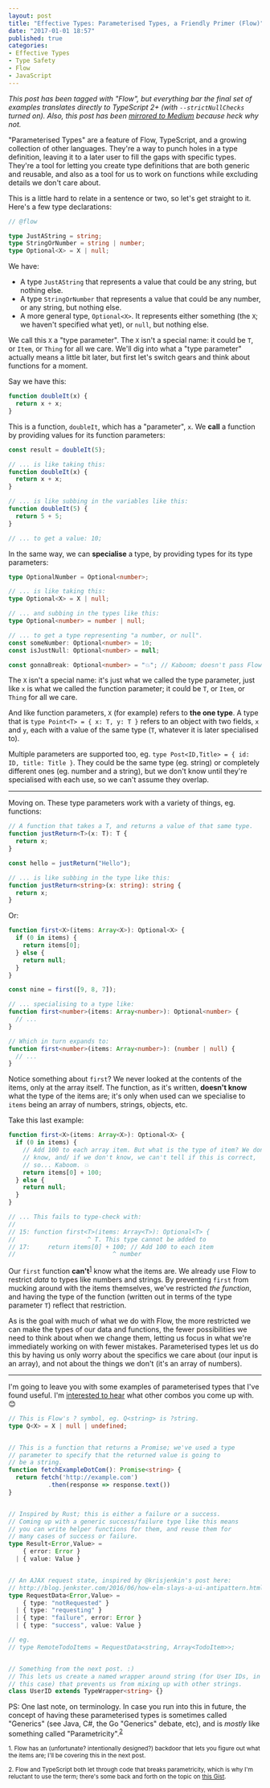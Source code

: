 ```yaml
---
layout: post
title: "Effective Types: Parameterised Types, a Friendly Primer (Flow)"
date: "2017-01-01 18:57"
published: true
categories:
- Effective Types
- Type Safety
- Flow
- JavaScript
---
```


_This post has been tagged with "Flow", but everything bar the final set of examples translates directly to TypeScript 2+ (with `--strictNullChecks` turned on). Also, this post has been [mirrored to Medium](https://medium.com/@damncabbage/effective-types-parameterised-types-a-friendly-primer-flow-fce991a9a191) because heck why not._

"Parameterised Types" are a feature of Flow, TypeScript, and a growing collection of other languages. They're a way to punch holes in a type definition, leaving it to a later user to fill the gaps with specific types. They're a tool for letting you create type definitions that are both generic and reusable, and also as a tool for us to work on functions while excluding details we don't care about.

This is a little hard to relate in a sentence or two, so let's get straight to it. Here's a few type declarations:

```ts
// @flow

type JustAString = string;
type StringOrNumber = string | number;
type Optional<X> = X | null;
```

We have:

* A type `JustAString` that represents a value that could be any string, but nothing else.
* A type `StringOrNumber` that represents a value that could be any number, or any string, but nothing else.
* A more general type, `Optional<X>`. It represents either something (the `X`; we haven't specified what yet), or `null`, but nothing else.

We call this `X` a "type parameter". The `X` isn't a special name: it could be `T`, or `Item`, or `Thing` for all we care. We'll dig into what a "type parameter" actually means a little bit later, but first let's switch gears and think about functions for a moment.

Say we have this:

```ts
function doubleIt(x) {
  return x + x;
}
```

This is a function, `doubleIt`, which has a "parameter", `x`. We **call** a function by providing values for its function parameters:

```ts
const result = doubleIt(5);

// ... is like taking this:
function doubleIt(x) {
  return x + x;
}

// ... is like subbing in the variables like this:
function doubleIt(5) {
  return 5 + 5;
}

// ... to get a value: 10;
```

In the same way, we can **specialise** a type, by providing types for its type parameters:

```ts
type OptionalNumber = Optional<number>;

// ... is like taking this:
type Optional<X> = X | null;

// ... and subbing in the types like this:
type Optional<number> = number | null;

// ... to get a type representing "a number, or null".
const someNumber: Optional<number> = 10;
const isJustNull: Optional<number> = null;

const gonnaBreak: Optional<number> = "💥"; // Kaboom; doesn't pass Flow's type-check.
```

The `X` isn't a special name: it's just what we called the type parameter, just like `x` is what we called the function parameter; it could be `T`, or `Item`, or `Thing` for all we care.

And like function parameters, `X` (for example) refers to **the one type**. A type that is `type Point<T> = { x: T, y: T }` refers to an object with two fields, `x` and `y`, each with a value of the same type (`T`, whatever it is later specialised to).

Multiple parameters are supported too, eg. `type Post<ID,Title> = { id: ID, title: Title }`. They could be the same type (eg. string) or completely different ones (eg. number and a string), but we don't know until they're specialised with each use, so we can't assume they overlap.

<hr />

Moving on. These type parameters work with a variety of things, eg. functions:

```ts
// A function that takes a T, and returns a value of that same type.
function justReturn<T>(x: T): T {
  return x;
}

const hello = justReturn("Hello");

// ... is like subbing in the type like this:
function justReturn<string>(x: string): string {
  return x;
}
```

Or:

```ts
function first<X>(items: Array<X>): Optional<X> {
  if (0 in items) {
    return items[0];
  } else {
    return null;
  }
}

const nine = first([9, 8, 7]);

// ... specialising to a type like:
function first<number>(items: Array<number>): Optional<number> {
  // ...
}

// Which in turn expands to:
function first<number>(items: Array<number>): (number | null) {
  // ...
}
```

Notice something about `first`? We never looked at the contents of the items, only at the array itself. The function, as it's written, **doesn't know** what the type of the items are; it's only when used can we specialise to `items` being an array of numbers, strings, objects, etc.

Take this last example:

```ts
function first<X>(items: Array<X>): Optional<X> {
  if (0 in items) {
    // Add 100 to each array item. But what is the type of item? We don't
    // know, and/ if we don't know, we can't tell if this is correct,
    // so... Kaboom. 💥
    return items[0] + 100;
  } else {
    return null;
  }
}

// ... This fails to type-check with:
//
// 15: function first<T>(items: Array<T>): Optional<T> {
//                    ^ T. This type cannot be added to
// 17:     return items[0] + 100; // Add 100 to each item
//                           ^ number
```

Our `first` function **can't**<sup>[1](#note-1)</sup> know what the items are. We already use Flow to restrict *data* to types like numbers and strings. By preventing `first` from mucking around with the items themselves, we've restricted *the function*, and having the type of the function (written out in terms of the type parameter `T`) reflect that restriction.

As is the goal with much of what we do with Flow, the more restricted we can make the types of our data and functions, the fewer possibilities we need to think about when we change them, letting us focus in what we're immediately working on with fewer mistakes. Parameterised types let us do this by having us only worry about the specifics we care about (our input is an array), and not about the things we don't (it's an array of numbers).

<hr />

I'm going to leave you with some examples of parameterised types that I've found useful. I'm [interested to hear](https://twitter.com/damncabbage) what other combos you come up with. 😊

```ts
// This is Flow's ? symbol, eg. Q<string> is ?string.
type Q<X> = X | null | undefined;


// This is a function that returns a Promise; we've used a type
// parameter to specify that the returned value is going to
// be a string.
function fetchExampleDotCom(): Promise<string> {
  return fetch('http://example.com')
           .then(response => response.text())
}


// Inspired by Rust; this is either a failure or a success.
// Coming up with a generic success/failure type like this means
// you can write helper functions for them, and reuse them for
// many cases of success or failure.
type Result<Error,Value> =
    { error: Error }
  | { value: Value }


// An AJAX request state, inspired by @krisjenkin's post here:
// http://blog.jenkster.com/2016/06/how-elm-slays-a-ui-antipattern.html
type RequestData<Error,Value> =
    { type: "notRequested" }
  | { type: "requesting" }
  | { type: "failure", error: Error }
  | { type: "success", value: Value }

// eg.
// type RemoteTodoItems = RequestData<string, Array<TodoItem>>;


// Something from the next post. :)
// This lets us create a named wrapper around string (for User IDs, in
// this case) that prevents us from mixing up with other strings.
class UserID extends TypeWrapper<string> {}
```

PS: One last note, on terminology. In case you run into this in future, the concept of having these parameterised types is sometimes called "Generics" (see Java, C#, the Go "Generics" debate, etc), and is *mostly* like something called "Parametricity".<sup>[2](#note-2)</sup>


<small id="note-1">1. Flow has an (unfortunate? intentionally designed?) backdoor that lets you figure out what the items are; I'll be covering this in the next post.</small>

<small id="note-2">2. Flow and TypeScript both let through code that breaks parametricity, which is why I'm reluctant to use the term; there's some back and forth on the topic on [this Gist](https://gist.github.com/raichoo/b5d2534c18eadbf9da8b).</small>
